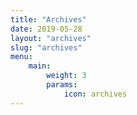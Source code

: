 ```yaml
---
title: "Archives"
date: 2019-05-28
layout: "archives"
slug: "archives"
menu:
    main:
        weight: 3
        params: 
            icon: archives
---
```

